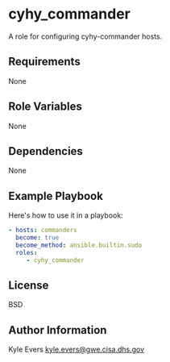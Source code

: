 # cyhy_commander #

A role for configuring cyhy-commander hosts.

## Requirements ##

None

## Role Variables ##

None

## Dependencies ##

None

## Example Playbook ##

Here's how to use it in a playbook:

```yaml
- hosts: commanders
  become: true
  become_method: ansible.builtin.sudo
  roles:
     - cyhy_commander
```

## License ##

BSD

## Author Information ##

Kyle Evers <kyle.evers@gwe.cisa.dhs.gov>
